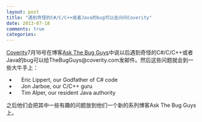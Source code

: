 ```yaml
---
layout: post
title: "遇到奇怪的C#/C/C++或者Java的bug可以去问问Coverity"
date: 2013-07-18
comments: true
categories: 
---
```

<p><a href="http://www.coverity.com/">Coverity</a>7月16号在博客<a href="https://communities.coverity.com/blogs/development-testing-blog/">Ask The Bug Guys</a>中说以后遇到奇怪的C#/C/C++或者Java的bug可以给TheBugGuys@coverity.com发邮件。然后这些问题就会到一些大牛手上：</p><ul><li>&nbsp;&nbsp;&nbsp; Eric Lippert, our Godfather of C# code</li><li>&nbsp;&nbsp;&nbsp; Jon Jarboe, our C/C++ guru</li><li>&nbsp;&nbsp;&nbsp; Tim Alper, our resident Java authority</li></ul><p>之后他们会把其中一些有趣的问题放到他们一个新的系列博客Ask The Bug Guys上。</p>